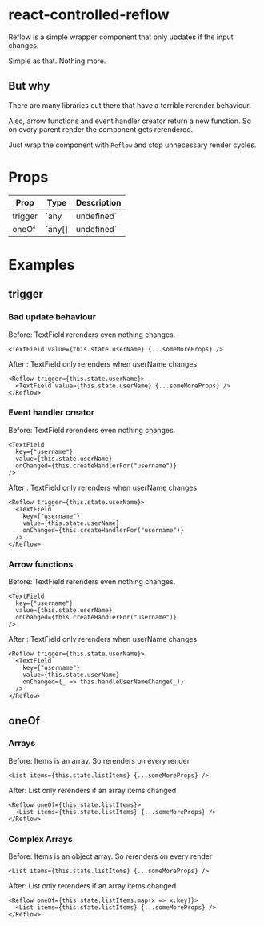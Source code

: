 # react-controlled-reflow

Reflow is a simple wrapper component that only updates if the input changes.

Simple as that. Nothing more.

## But why

There are many libraries out there that have a terrible rerender behaviour.

Also, arrow functions and event handler creator return a new function. So on every parent render the component gets rerendered.

Just wrap the component with `Reflow` and stop unnecessary render cycles.

# Props

| Prop    | Type                | Description                                            |
| ------- | ------------------- | ------------------------------------------------------ |
| trigger | `any | undefined`   | The value that triggers the rerender                   |
| oneOf   | `any[] | undefined` | An array that triggers the rerender if an item changes |

# Examples

## trigger

### Bad update behaviour

Before: TextField rerenders even nothing changes.

```tsx
<TextField value={this.state.userName} {...someMoreProps} />
```

After : TextField only rerenders when userName changes

```tsx
<Reflow trigger={this.state.userName}>
  <TextField value={this.state.userName} {...someMoreProps} />
</Reflow>
```

### Event handler creator

Before: TextField rerenders even nothing changes.

```tsx
<TextField
  key={"username"}
  value={this.state.userName}
  onChanged={this.createHandlerFor("username")}
/>
```

After : TextField only rerenders when userName changes

```tsx
<Reflow trigger={this.state.userName}>
  <TextField
    key={"username"}
    value={this.state.userName}
    onChanged={this.createHandlerFor("username")}
  />
</Reflow>
```

### Arrow functions

Before: TextField rerenders even nothing changes.

```tsx
<TextField
  key={"username"}
  value={this.state.userName}
  onChanged={this.createHandlerFor("username")}
/>
```

After : TextField only rerenders when userName changes

```tsx
<Reflow trigger={this.state.userName}>
  <TextField
    key={"username"}
    value={this.state.userName}
    onChanged={_ => this.handleUserNameChange(_)}
  />
</Reflow>
```

## oneOf

### Arrays

Before: Items is an array. So rerenders on every render

```tsx
<List items={this.state.listItems} {...someMoreProps} />
```

After: List only rerenders if an array items changed

```tsx
<Reflow oneOf={this.state.listItems}>
  <List items={this.state.listItems} {...someMoreProps} />
</Reflow>
```

### Complex Arrays

Before: Items is an object array. So rerenders on every render

```tsx
<List items={this.state.listItems} {...someMoreProps} />
```

After: List only rerenders if an array items changed

```tsx
<Reflow oneOf={this.state.listItems.map(x => x.key)}>
  <List items={this.state.listItems} {...someMoreProps} />
</Reflow>
```
